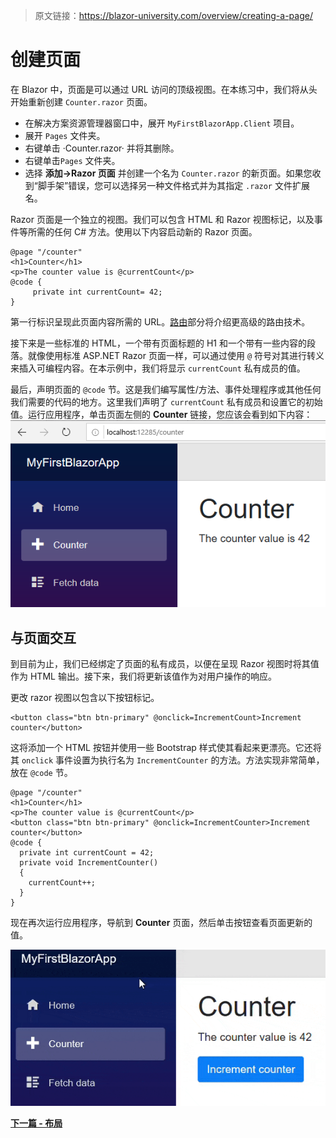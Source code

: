 > 原文链接：https://blazor-university.com/overview/creating-a-page/

# 创建页面
在 Blazor 中，页面是可以通过 URL 访问的顶级视图。在本练习中，我们将从头开始重新创建 `Counter.razor` 页面。

- 在解决方案资源管理器窗口中，展开 `MyFirstBlazorApp.Client` 项目。
- 展开 `Pages` 文件夹。
- 右键单击 ·Counter.razor· 并将其删除。
- 右键单击`Pages` 文件夹。
- 选择 **添加->Razor 页面** 并创建一个名为 `Counter.razor` 的新页面。如果您收到“脚手架”错误，您可以选择另一种文件格式并为其指定 `.razor` 文件扩展名。

Razor 页面是一个独立的视图。我们可以包含 HTML 和 Razor 视图标记，以及事件等所需的任何 C# 方法。使用以下内容启动新的 Razor 页面。

```
@page "/counter"
<h1>Counter</h1>
<p>The counter value is @currentCount</p>
@code {
     private int currentCount= 42;
}
```

第一行标识呈现此页面内容所需的 URL。[路由](https://feiyun0112.github.io/blazor-university.zh-cn/routing/)部分将介绍更高级的路由技术。

接下来是一些标准的 HTML，一个带有页面标题的 H1 和一个带有一些内容的段落。就像使用标准 ASP.NET Razor 页面一样，可以通过使用 `@` 符号对其进行转义来插入可编程内容。在本示例中，我们将显示 `currentCount` 私有成员的值。

最后，声明页面的 `@code` 节。这是我们编写属性/方法、事件处理程序或其他任何我们需要的代码的地方。这里我们声明了 `currentCount` 私有成员和设置它的初始值。运行应用程序，单击页面左侧的 **Counter** 链接，您应该会看到如下内容：
![](image-3.png)

## 与页面交互
到目前为止，我们已经绑定了页面的私有成员，以便在呈现 Razor 视图时将其值作为 HTML 输出。接下来，我们将更新该值作为对用户操作的响应。

更改 razor 视图以包含以下按钮标记。

```
<button class="btn btn-primary" @onclick=IncrementCount>Increment counter</button>
```

这将添加一个 HTML 按钮并使用一些 Bootstrap 样式使其看起来更漂亮。它还将其 `onclick` 事件设置为执行名为 `IncrementCounter` 的方法。方法实现非常简单，放在 `@code` 节。

```
@page "/counter"
<h1>Counter</h1>
<p>The counter value is @currentCount</p>
<button class="btn btn-primary" @onclick=IncrementCounter>Increment counter</button>
@code {
  private int currentCount = 42;
  private void IncrementCounter()
  {
    currentCount++;
  }
}
```

现在再次运行应用程序，导航到 **Counter** 页面，然后单击按钮查看页面更新的值。

![](CounterInteraction.gif)

**[下一篇 - 布局](https://feiyun0112.github.io/blazor-university.zh-cn/layouts)**
